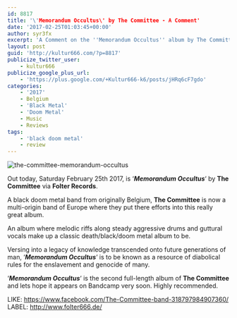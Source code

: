 ```yaml
---
id: 8817
title: '\'Memorandum Occultus\' by The Committee - A Comment'
date: '2017-02-25T01:03:45+00:00'
author: syr3fx
excerpt: 'A Comment on the ''Memorandum Occultus'' album by The Committee (2017).'
layout: post
guid: 'http://kultur666.com/?p=8817'
publicize_twitter_user:
    - kultur666
publicize_google_plus_url:
    - 'https://plus.google.com/+Kultur666-k6/posts/jHRq6cF7gdo'
categories:
    - '2017'
    - Belgium
    - 'Black Metal'
    - 'Doom Metal'
    - Music
    - Reviews
tags:
    - 'black doom metal'
    - review
---
```


![the-committee-memorandum-occultus](http://localhost:8080/wp-content/uploads/2017/02/the-committee-memorandum-occultus.png)

Out today, Saturday February 25th 2017, is ‘***Memorandum Occultus***‘ by **The Committee** via **Folter Records**.

A black doom metal band from originally Belgium, **The Committee** is now a multi-origin band of Europe where they put there efforts into this really great album.

An album where melodic riffs along steady aggressive drums and guttural vocals make up a classic death/black/doom metal album to be.

Versing into a legacy of knowledge transcended onto future generations of man, ‘***Memorandum Occultus***‘ is to be known as a resource of diabolical rules for the enslavement and genocide of many.

‘***Memorandum Occultus***‘ is the second full-length album of **The Committee** and lets hope it appears on Bandcamp very soon. Highly recommended.

LIKE: [https://www.facebook.com/The-Committee-band-318797984907360/  ](https://www.facebook.com/The-Committee-band-318797984907360/)LABEL: <http://www.folter666.de/>